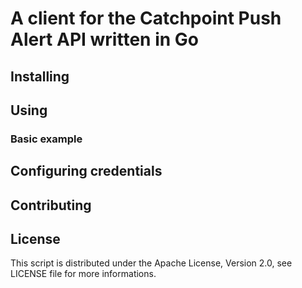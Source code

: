 # A client for the Catchpoint Push Alert API written in Go

## Installing

## Using

### Basic example


## Configuring credentials

## Contributing

## License

This script is distributed under the Apache License, Version 2.0, see LICENSE file
for more informations.
